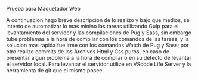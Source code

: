 Prueba para Maquetador Web

A continuacion hago breve descripcion de lo realizo y bajo que medios,
se intento de automatizar lo mas minino las tareas utilizando Gulp para 
el levantamiento del servidor y las compilaciones de Pug y Sass, sin embargo 
tube problemas a la hora de compilar con los comandos de las tareas, y la solucion 
mas rapida fue irme con los comandos Watch de Pug y Sass; por otro realize commits
de los Archivos Html y Css puros, en caso de presentar algun problema a la hora de
compilar o en su defecto de levantar el servidor local.
Para levantar el servidor utilize en VScode Life Server y la herramienta de git que
el mismo posee.

